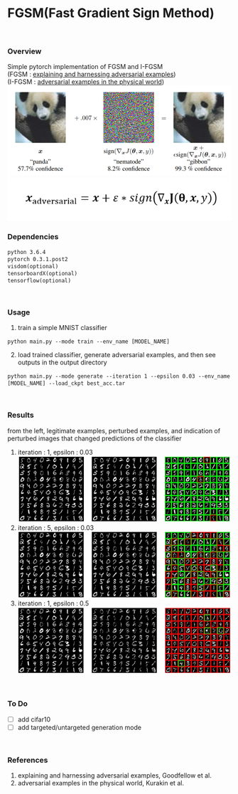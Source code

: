 # FGSM(Fast Gradient Sign Method)
<br>

### Overview 
Simple pytorch implementation of FGSM and I-FGSM  
(FGSM : [explaining and harnessing adversarial examples])  
(I-FGSM : [adversarial examples in the physical world])  
![Figure0](misc/fig0.PNG)
![FGSM](misc/FGSM.PNG)
<br>

### Dependencies
```
python 3.6.4
pytorch 0.3.1.post2
visdom(optional)
tensorboardX(optional)
tensorflow(optional)
```
<br>

### Usage
1. train a simple MNIST classifier
```
python main.py --mode train --env_name [MODEL_NAME]
```
2. load trained classifier, generate adversarial examples, and then see outputs in the output directory
```
python main.py --mode generate --iteration 1 --epsilon 0.03 --env_name [MODEL_NAME] --load_ckpt best_acc.tar
```
<br>

### Results
from the left, legitimate examples, perturbed examples, and indication of perturbed images that changed predictions of the classifier

1. iteration : 1, epsilon : 0.03
![Figure1](misc/fig1.PNG)
2. iteration : 5, epsilon : 0.03
![Figure2](misc/fig2.PNG)
1. iteration : 1, epsilon : 0.5
![Figure3](misc/fig3.PNG)
<br>

### To Do
- [ ] add cifar10
- [ ] add targeted/untargeted generation mode
<br>

### References
1. explaining and harnessing adversarial examples, Goodfellow et al.
2. adversarial examples in the physical world, Kurakin et al.

[explaining and harnessing adversarial examples]: https://arxiv.org/abs/1412.6572
[adversarial examples in the physical world]: http://arxiv.org/abs/1607.02533
